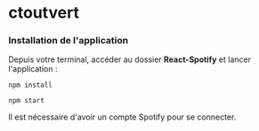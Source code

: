 # ctoutvert

### Installation de l'application

Depuis votre terminal, accéder au dossier **React-Spotify** et lancer l'application :

`npm install`

`npm start`

Il est nécessaire d'avoir un compte Spotify pour se connecter.
